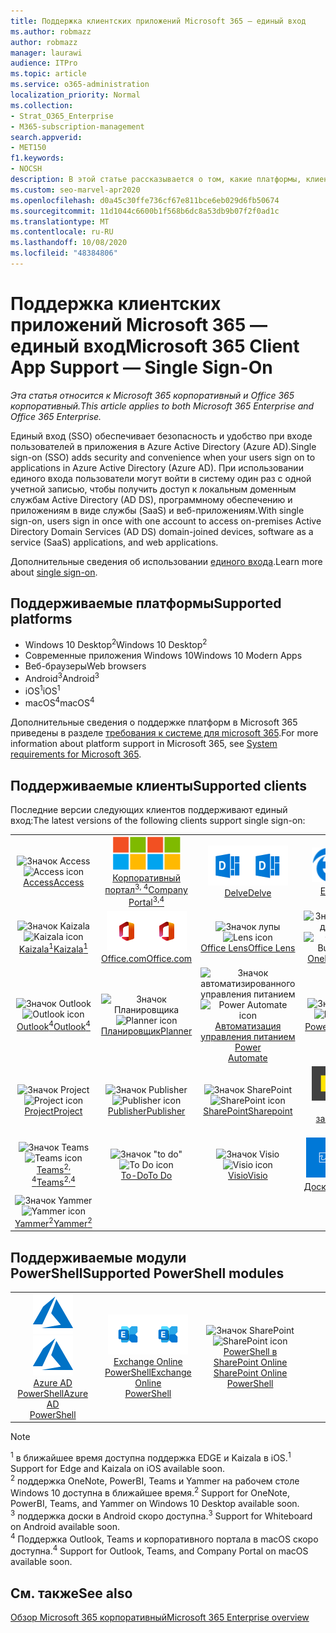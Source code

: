 ```yaml
---
title: Поддержка клиентских приложений Microsoft 365 — единый вход
ms.author: robmazz
author: robmazz
manager: laurawi
audience: ITPro
ms.topic: article
ms.service: o365-administration
localization_priority: Normal
ms.collection:
- Strat_O365_Enterprise
- M365-subscription-management
search.appverid:
- MET150
f1.keywords:
- NOCSH
description: В этой статье рассказывается о том, какие платформы, клиенты и модули PowerShell поддерживают единый вход для Microsoft 365.
ms.custom: seo-marvel-apr2020
ms.openlocfilehash: d0a45c30ffe736cf67e811bce6eb029d6fb50674
ms.sourcegitcommit: 11d1044c6600b1f568b6dc8a53db9b07f2f0ad1c
ms.translationtype: MT
ms.contentlocale: ru-RU
ms.lasthandoff: 10/08/2020
ms.locfileid: "48384806"
---
```

# <a name="microsoft-365-client-app-support--single-sign-on"></a><span data-ttu-id="c7f7b-103">Поддержка клиентских приложений Microsoft 365 — единый вход</span><span class="sxs-lookup"><span data-stu-id="c7f7b-103">Microsoft 365 Client App Support — Single Sign-On</span></span>

<span data-ttu-id="c7f7b-104">*Эта статья относится к Microsoft 365 корпоративный и Office 365 корпоративный.*</span><span class="sxs-lookup"><span data-stu-id="c7f7b-104">*This article applies to both Microsoft 365 Enterprise and Office 365 Enterprise.*</span></span>

<span data-ttu-id="c7f7b-105">Единый вход (SSO) обеспечивает безопасность и удобство при входе пользователей в приложения в Azure Active Directory (Azure AD).</span><span class="sxs-lookup"><span data-stu-id="c7f7b-105">Single sign-on (SSO) adds security and convenience when your users sign on to applications in Azure Active Directory (Azure AD).</span></span> <span data-ttu-id="c7f7b-106">При использовании единого входа пользователи могут войти в систему один раз с одной учетной записью, чтобы получить доступ к локальным доменным службам Active Directory (AD DS), программному обеспечению и приложениям в виде службы (SaaS) и веб-приложениям.</span><span class="sxs-lookup"><span data-stu-id="c7f7b-106">With single sign-on, users sign in once with one account to access on-premises Active Directory Domain Services (AD DS) domain-joined devices, software as a service (SaaS) applications, and web applications.</span></span>

<span data-ttu-id="c7f7b-107">Дополнительные сведения об использовании [единого входа](https://docs.microsoft.com/azure/active-directory/manage-apps/what-is-single-sign-on).</span><span class="sxs-lookup"><span data-stu-id="c7f7b-107">Learn more about [single sign-on](https://docs.microsoft.com/azure/active-directory/manage-apps/what-is-single-sign-on).</span></span>

## <a name="supported-platforms"></a><span data-ttu-id="c7f7b-108">Поддерживаемые платформы</span><span class="sxs-lookup"><span data-stu-id="c7f7b-108">Supported platforms</span></span>

 - <span data-ttu-id="c7f7b-109">Windows 10 Desktop<sup>2</sup></span><span class="sxs-lookup"><span data-stu-id="c7f7b-109">Windows 10 Desktop<sup>2</sup></span></span>
 - <span data-ttu-id="c7f7b-110">Современные приложения Windows 10</span><span class="sxs-lookup"><span data-stu-id="c7f7b-110">Windows 10 Modern Apps</span></span>
 - <span data-ttu-id="c7f7b-111">Веб-браузеры</span><span class="sxs-lookup"><span data-stu-id="c7f7b-111">Web browsers</span></span>
 - <span data-ttu-id="c7f7b-112">Android<sup>3</sup></span><span class="sxs-lookup"><span data-stu-id="c7f7b-112">Android<sup>3</sup></span></span>
 - <span data-ttu-id="c7f7b-113">iOS<sup>1</sup></span><span class="sxs-lookup"><span data-stu-id="c7f7b-113">iOS<sup>1</sup></span></span>
 - <span data-ttu-id="c7f7b-114">macOS<sup>4</sup></span><span class="sxs-lookup"><span data-stu-id="c7f7b-114">macOS<sup>4</sup></span></span>

<span data-ttu-id="c7f7b-115">Дополнительные сведения о поддержке платформ в Microsoft 365 приведены в разделе [требования к системе для microsoft 365](https://www.microsoft.com/microsoft-365/microsoft-365-and-office-resources).</span><span class="sxs-lookup"><span data-stu-id="c7f7b-115">For more information about platform support in Microsoft 365, see [System requirements for Microsoft 365](https://www.microsoft.com/microsoft-365/microsoft-365-and-office-resources).</span></span>

## <a name="supported-clients"></a><span data-ttu-id="c7f7b-116">Поддерживаемые клиенты</span><span class="sxs-lookup"><span data-stu-id="c7f7b-116">Supported clients</span></span>

<span data-ttu-id="c7f7b-117">Последние версии следующих клиентов поддерживают единый вход:</span><span class="sxs-lookup"><span data-stu-id="c7f7b-117">The latest versions of the following clients support single sign-on:</span></span>

| | | | | | |
|:---:|:---:|:---:|:---:|:---:|:---:|
| <span data-ttu-id="c7f7b-118">![Значок Access](../media/o365-access-64x64.png)</span><span class="sxs-lookup"><span data-stu-id="c7f7b-118">![Access icon](../media/o365-access-64x64.png)</span></span> <br> [<span data-ttu-id="c7f7b-119">Access</span><span class="sxs-lookup"><span data-stu-id="c7f7b-119">Access</span></span>](https://products.office.com/access) | <span data-ttu-id="c7f7b-120">![Значок портала компании](../media/o365-microsoft-64x64.png)</span><span class="sxs-lookup"><span data-stu-id="c7f7b-120">![Company portal icon](../media/o365-microsoft-64x64.png)</span></span> <br> [<span data-ttu-id="c7f7b-121">Корпоративный <br> портал<sup>3, 4</sup></span><span class="sxs-lookup"><span data-stu-id="c7f7b-121">Company <br> Portal<sup>3,4</sup> </span></span>](https://docs.microsoft.com/intune-user-help/sign-in-to-the-company-portal) | <span data-ttu-id="c7f7b-122">![Значок delve](../media/o365-delve-64x64.png)</span><span class="sxs-lookup"><span data-stu-id="c7f7b-122">![Delve icon](../media/o365-delve-64x64.png)</span></span> <br> [<span data-ttu-id="c7f7b-123">Delve</span><span class="sxs-lookup"><span data-stu-id="c7f7b-123">Delve</span></span>](https://products.office.com/business/intelligent-search) | <span data-ttu-id="c7f7b-124">![Значок пограничного сервера](../media/o365-edge-64x64.png)</span><span class="sxs-lookup"><span data-stu-id="c7f7b-124">![Edge icon](../media/o365-edge-64x64.png)</span></span> <br> [<span data-ttu-id="c7f7b-125">Edge<sup>1</sup></span><span class="sxs-lookup"><span data-stu-id="c7f7b-125">Edge<sup>1</sup></span></span>](https://www.microsoft.com/windows/microsoft-edge) | <span data-ttu-id="c7f7b-126">![Значок Excel](../media/o365-excel-64x64.png)</span><span class="sxs-lookup"><span data-stu-id="c7f7b-126">![Excel icon](../media/o365-excel-64x64.png)</span></span> <br> [<span data-ttu-id="c7f7b-127">Excel</span><span class="sxs-lookup"><span data-stu-id="c7f7b-127">Excel</span></span>](https://products.office.com/excel) 
| <span data-ttu-id="c7f7b-128">![Значок Kaizala](../media/o365-kaizala-64x64.png)</span><span class="sxs-lookup"><span data-stu-id="c7f7b-128">![Kaizala icon](../media/o365-kaizala-64x64.png)</span></span> <br> [<span data-ttu-id="c7f7b-129">Kaizala<sup>1</sup></span><span class="sxs-lookup"><span data-stu-id="c7f7b-129">Kaizala<sup>1</sup></span></span>](https://products.office.com/en/business/microsoft-kaizala) | <span data-ttu-id="c7f7b-130">![Значок Office.com](../media/o365-office-64x64.png)</span><span class="sxs-lookup"><span data-stu-id="c7f7b-130">![Office.com icon](../media/o365-office-64x64.png)</span></span> <br> [<span data-ttu-id="c7f7b-131">Office.com</span><span class="sxs-lookup"><span data-stu-id="c7f7b-131">Office.com</span></span>](https://www.office.com/) | <span data-ttu-id="c7f7b-132">![Значок лупы](../media/o365-lens-64x64.png)</span><span class="sxs-lookup"><span data-stu-id="c7f7b-132">![Lens icon](../media/o365-lens-64x64.png)</span></span> <br> [<span data-ttu-id="c7f7b-133">Office Lens</span><span class="sxs-lookup"><span data-stu-id="c7f7b-133">Office Lens</span></span>](https://www.microsoft.com/p/office-lens/9wzdncrfj3t8?activetab=pivot%3Aoverviewtab) | <span data-ttu-id="c7f7b-134">![Значок OneDrive для бизнеса](../media/o365-OneDrive-64x64.png)</span><span class="sxs-lookup"><span data-stu-id="c7f7b-134">![OneDrive for Business icon](../media/o365-OneDrive-64x64.png)</span></span> <br> [<span data-ttu-id="c7f7b-135">OneDrive</span><span class="sxs-lookup"><span data-stu-id="c7f7b-135">OneDrive</span></span>](https://products.office.com/onedrive-for-business/online-cloud-storage) | <span data-ttu-id="c7f7b-136">![Значок OneNote](../media/o365-OneNote-64x64.png)</span><span class="sxs-lookup"><span data-stu-id="c7f7b-136">![OneNote icon](../media/o365-OneNote-64x64.png)</span></span> <br> [<span data-ttu-id="c7f7b-137">OneNote<sup>2</sup></span><span class="sxs-lookup"><span data-stu-id="c7f7b-137">OneNote<sup>2</sup></span></span>](https://products.office.com/onenote) 
| <span data-ttu-id="c7f7b-138">![Значок Outlook](../media/o365-outlook-64x64.png)</span><span class="sxs-lookup"><span data-stu-id="c7f7b-138">![Outlook icon](../media/o365-outlook-64x64.png)</span></span> <br> [<span data-ttu-id="c7f7b-139">Outlook<sup>4</sup></span><span class="sxs-lookup"><span data-stu-id="c7f7b-139">Outlook<sup>4</sup></span></span>](https://products.office.com/outlook) | <span data-ttu-id="c7f7b-140">![Значок Планировщика](../media/o365-planner-64x64.png)</span><span class="sxs-lookup"><span data-stu-id="c7f7b-140">![Planner icon](../media/o365-planner-64x64.png)</span></span> <br> [<span data-ttu-id="c7f7b-141">Планировщик</span><span class="sxs-lookup"><span data-stu-id="c7f7b-141">Planner</span></span>](https://products.office.com/business/task-management-software) | <span data-ttu-id="c7f7b-142">![Значок автоматизированного управления питанием](../media/o365-flow-64x64.png)</span><span class="sxs-lookup"><span data-stu-id="c7f7b-142">![Power Automate icon](../media/o365-flow-64x64.png)</span></span> <br> [<span data-ttu-id="c7f7b-143">Автоматизация управления питанием <br></span><span class="sxs-lookup"><span data-stu-id="c7f7b-143">Power <br> Automate</span></span>](https://flow.microsoft.com) | <span data-ttu-id="c7f7b-144">![Значок PowerBI](../media/o365-powerbi-64x64.png)</span><span class="sxs-lookup"><span data-stu-id="c7f7b-144">![PowerBI icon](../media/o365-powerbi-64x64.png)</span></span> <br> [<span data-ttu-id="c7f7b-145">Power BI<sup>2</sup></span><span class="sxs-lookup"><span data-stu-id="c7f7b-145">Power BI<sup>2</sup></span></span>](https://powerbi.microsoft.com)| <span data-ttu-id="c7f7b-146">![Значок PowerPoint](../media/o365-powerpoint-64x64.png)</span><span class="sxs-lookup"><span data-stu-id="c7f7b-146">![PowerPoint icon](../media/o365-powerpoint-64x64.png)</span></span> <br> [<span data-ttu-id="c7f7b-147">PowerPoint</span><span class="sxs-lookup"><span data-stu-id="c7f7b-147">PowerPoint</span></span>](https://products.office.com/powerpoint) 
| <span data-ttu-id="c7f7b-148">![Значок Project](../media/o365-project-64x64.png)</span><span class="sxs-lookup"><span data-stu-id="c7f7b-148">![Project icon](../media/o365-project-64x64.png)</span></span> <br> [<span data-ttu-id="c7f7b-149">Project</span><span class="sxs-lookup"><span data-stu-id="c7f7b-149">Project</span></span>](https://products.office.com/project) | <span data-ttu-id="c7f7b-150">![Значок Publisher](../media/o365-publisher-64x64.png)</span><span class="sxs-lookup"><span data-stu-id="c7f7b-150">![Publisher icon](../media/o365-publisher-64x64.png)</span></span> <br> [<span data-ttu-id="c7f7b-151">Publisher</span><span class="sxs-lookup"><span data-stu-id="c7f7b-151">Publisher</span></span>](https://products.office.com/publisher) | <span data-ttu-id="c7f7b-152">![Значок SharePoint](../media/o365-sharepoint-64x64.png)</span><span class="sxs-lookup"><span data-stu-id="c7f7b-152">![SharePoint icon](../media/o365-sharepoint-64x64.png)</span></span> <br> [<span data-ttu-id="c7f7b-153">SharePoint</span><span class="sxs-lookup"><span data-stu-id="c7f7b-153">Sharepoint</span></span>](https://products.office.com/sharepoint) | <span data-ttu-id="c7f7b-154">![Значок клейких заметок](../media/o365-stickynotes-64x64.png)</span><span class="sxs-lookup"><span data-stu-id="c7f7b-154">![Sticky Notes icon](../media/o365-stickynotes-64x64.png)</span></span> <br> [<span data-ttu-id="c7f7b-155">Клейкие заметки</span><span class="sxs-lookup"><span data-stu-id="c7f7b-155">Sticky Notes</span></span>](https://www.microsoft.com/p/microsoft-sticky-notes/9nblggh4qghw)  | <span data-ttu-id="c7f7b-156">![Значок Sway](../media/o365-sway-64x64.png)</span><span class="sxs-lookup"><span data-stu-id="c7f7b-156">![Sway icon](../media/o365-sway-64x64.png)</span></span> <br> [<span data-ttu-id="c7f7b-157">Sway</span><span class="sxs-lookup"><span data-stu-id="c7f7b-157">Sway</span></span>](https://sway.com) 
| <span data-ttu-id="c7f7b-158">![Значок Teams](../media/o365-teams-64x64.png)</span><span class="sxs-lookup"><span data-stu-id="c7f7b-158">![Teams icon](../media/o365-teams-64x64.png)</span></span> <br> [<span data-ttu-id="c7f7b-159">Teams<sup>2, 4</sup></span><span class="sxs-lookup"><span data-stu-id="c7f7b-159">Teams<sup>2,4</sup></span></span>](https://products.office.com/microsoft-teams/group-chat-software) | <span data-ttu-id="c7f7b-160">![Значок "to do"](../media/o365-todo-64x64.png)</span><span class="sxs-lookup"><span data-stu-id="c7f7b-160">![To Do icon](../media/o365-todo-64x64.png)</span></span> <br> [<span data-ttu-id="c7f7b-161">To-Do</span><span class="sxs-lookup"><span data-stu-id="c7f7b-161">To Do</span></span>](https://todo.microsoft.com) | <span data-ttu-id="c7f7b-162">![Значок Visio](../media/o365-visio-64x64.png)</span><span class="sxs-lookup"><span data-stu-id="c7f7b-162">![Visio icon](../media/o365-visio-64x64.png)</span></span> <br> [<span data-ttu-id="c7f7b-163">Visio</span><span class="sxs-lookup"><span data-stu-id="c7f7b-163">Visio</span></span>](https://products.office.com/visio/flowchart-software) | <span data-ttu-id="c7f7b-164">![Значок Доски](../media/o365-whiteboard-64x64.png)</span><span class="sxs-lookup"><span data-stu-id="c7f7b-164">![Whiteboard icon](../media/o365-whiteboard-64x64.png)</span></span> <br> [<span data-ttu-id="c7f7b-165">Доска<sup>3</sup></span><span class="sxs-lookup"><span data-stu-id="c7f7b-165">Whiteboard<sup>3</sup></span></span>](https://whiteboard.microsoft.com/) | <span data-ttu-id="c7f7b-166">![Значок Word](../media/o365-word-64x64.png)</span><span class="sxs-lookup"><span data-stu-id="c7f7b-166">![Word icon](../media/o365-word-64x64.png)</span></span> <br> [<span data-ttu-id="c7f7b-167">Word</span><span class="sxs-lookup"><span data-stu-id="c7f7b-167">Word</span></span>](https://products.office.com/word) 
| <span data-ttu-id="c7f7b-168">![Значок Yammer](../media/o365-yammer-64x64.png)</span><span class="sxs-lookup"><span data-stu-id="c7f7b-168">![Yammer icon](../media/o365-yammer-64x64.png)</span></span> <br> [<span data-ttu-id="c7f7b-169">Yammer<sup>2</sup></span><span class="sxs-lookup"><span data-stu-id="c7f7b-169">Yammer<sup>2</sup></span></span>](https://products.office.com/yammer/yammer-overview) |

## <a name="supported-powershell-modules"></a><span data-ttu-id="c7f7b-170">Поддерживаемые модули PowerShell</span><span class="sxs-lookup"><span data-stu-id="c7f7b-170">Supported PowerShell modules</span></span>

| | | | | | |
|:---:|:---:|:---:|:---:|:---:|:---:|
| <span data-ttu-id="c7f7b-171">![Значок Azure](../media/o365-azure-64x64.png)</span><span class="sxs-lookup"><span data-stu-id="c7f7b-171">![Azure icon](../media/o365-azure-64x64.png)</span></span> <br> [<span data-ttu-id="c7f7b-172">Azure AD <br> PowerShell</span><span class="sxs-lookup"><span data-stu-id="c7f7b-172">Azure AD <br> PowerShell</span></span>](https://docs.microsoft.com/powershell/azure/active-directory/overview?view=azureadps-2.0) | <span data-ttu-id="c7f7b-173">![Значок Exchange](../media/o365-exchange-64x64.png)</span><span class="sxs-lookup"><span data-stu-id="c7f7b-173">![Exchange icon](../media/o365-exchange-64x64.png)</span></span> <br> [<span data-ttu-id="c7f7b-174">Exchange Online <br> PowerShell</span><span class="sxs-lookup"><span data-stu-id="c7f7b-174">Exchange Online <br> PowerShell</span></span>](https://docs.microsoft.com/powershell/exchange/exchange-online-powershell) | <span data-ttu-id="c7f7b-175">![Значок SharePoint](../media/o365-sharepoint-64x64.png)</span><span class="sxs-lookup"><span data-stu-id="c7f7b-175">![SharePoint icon](../media/o365-sharepoint-64x64.png)</span></span> <br> [<span data-ttu-id="c7f7b-176">PowerShell в SharePoint Online <br></span><span class="sxs-lookup"><span data-stu-id="c7f7b-176">SharePoint Online <br> PowerShell</span></span>](https://docs.microsoft.com/powershell/sharepoint/sharepoint-online/connect-sharepoint-online)

> [!NOTE]
> <span data-ttu-id="c7f7b-177"><sup>1</sup> в ближайшее время доступна поддержка EDGE и Kaizala в iOS.</span><span class="sxs-lookup"><span data-stu-id="c7f7b-177"><sup>1</sup> Support for Edge and Kaizala on iOS available soon.</span></span> <br>
> <span data-ttu-id="c7f7b-178"><sup>2</sup> поддержка OneNote, PowerBI, Teams и Yammer на рабочем столе Windows 10 доступна в ближайшее время.</span><span class="sxs-lookup"><span data-stu-id="c7f7b-178"><sup>2</sup> Support for OneNote, PowerBI, Teams, and Yammer on Windows 10 Desktop available soon.</span></span> <br>
> <span data-ttu-id="c7f7b-179"><sup>3</sup> поддержка доски в Android скоро доступна.</span><span class="sxs-lookup"><span data-stu-id="c7f7b-179"><sup>3</sup> Support for Whiteboard on Android available soon.</span></span> <br>
> <span data-ttu-id="c7f7b-180"><sup>4</sup> Поддержка Outlook, Teams и корпоративного портала в macOS скоро доступна.</span><span class="sxs-lookup"><span data-stu-id="c7f7b-180"><sup>4</sup> Support for Outlook, Teams, and Company Portal on macOS available soon.</span></span> <br>

## <a name="see-also"></a><span data-ttu-id="c7f7b-181">См. также</span><span class="sxs-lookup"><span data-stu-id="c7f7b-181">See also</span></span>

[<span data-ttu-id="c7f7b-182">Обзор Microsoft 365 корпоративный</span><span class="sxs-lookup"><span data-stu-id="c7f7b-182">Microsoft 365 Enterprise overview</span></span>](microsoft-365-overview.md)
